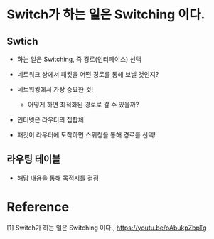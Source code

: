 # Switch가 하는 일은 Switching 이다.

## Swtich
- 하는 일은 Switching, 즉 경로(인터페이스) 선택
- 네트워크 상에서 패킷을 어떤 경로를 통해 보낼 것인지?

- 네트워킹에서 가장 중요한 것!
  - 어떻게 하면 최적화된 경로로 갈 수 있을까?

- 인터넷은 라우터의 집합체
- 패킷이 라우터에 도착하면 스위칭을 통해 경로를 선택!

## 라우팅 테이블
- 해당 내용을 통해 목적지를 결정

# Reference
[1] Switch가 하는 일은 Switching 이다., https://youtu.be/oAbukpZbpTg